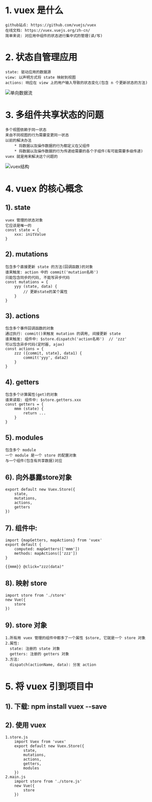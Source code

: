 # 1. vuex 是什么
	github站点: https://github.com/vuejs/vuex
	在线文档: https://vuex.vuejs.org/zh-cn/
	简单来说: 对应用中组件的状态进行集中式的管理(读/写)

# 2. 状态自管理应用
	state: 驱动应用的数据源
	view: 以声明方式将 state 映射到视图
	actions: 响应在 view 上的用户输入导致的状态变化(包含 n 个更新状态的方法)
![单向数据流](https://vuex.vuejs.org/zh-cn/images/flow.png)

# 3. 多组件共享状态的问题
	多个视图依赖于同一状态
	来自不同视图的行为需要变更同一状态
	以前的解决办法
		* 将数据以及操作数据的行为都定义在父组件
		* 将数据以及操作数据的行为传递给需要的各个子组件(有可能需要多级传递)
	vuex 就是用来解决这个问题的
![vuex结构](https://vuex.vuejs.org/zh-cn/images/vuex.png)

# 4. vuex 的核心概念
## 1). state
	vuex 管理的状态对象
	它应该是唯一的
	const state = {
		xxx: initValue
	}
## 2). mutations
	包含多个直接更新 state 的方法(回调函数)的对象
	谁来触发: action 中的 commit('mutation名称')
	只能包含同步的代码, 不能写异步代码
	const mutations = {
		yyy (state, data) { 
			// 更新state的某个属性
		}
	}
## 3). actions
	包含多个事件回调函数的对象
	通过执行: commit()来触发 mutation 的调用, 间接更新 state
	谁来触发: 组件中: $store.dispatch('action名称')  // 'zzz'
	可以包含异步代码(定时器, ajax)
	const actions = {
		zzz ({commit, state}, data1) {
			commit('yyy', data2)
		}
	}
## 4). getters
	包含多个计算属性(get)的对象
	谁来读取: 组件中: $store.getters.xxx
	const getters = {
		mmm (state) {
			return ...
		}
	}
## 5). modules
	包含多个 module
	一个 module 是一个 store 的配置对象
	与一个组件(包含有共享数据)对应

## 6). 向外暴露store对象
	export default new Vuex.Store({
		state,
		mutations,
		actions,
		getters
	})

## 7). 组件中:
	import {mapGetters, mapActions} from 'vuex'
	export default {
		computed: mapGetters(['mmm'])
		methods: mapActions(['zzz'])
	}

	{{mmm}} @click="zzz(data)"


## 8). 映射 store
	import store from './store'
	new Vue({
		store
	})

## 9). store 对象
	1.所有用 vuex 管理的组件中都多了一个属性 $store, 它就是一个 store 对象
	2.属性:
	  state: 注册的 state 对象
	  getters: 注册的 getters 对象
	3.方法:
	  dispatch(actionName, data): 分发 action 

# 5. 将 vuex 引到项目中
## 1). 下载: npm install vuex --save
## 2). 使用 vuex
	1.store.js
		import Vuex from 'vuex'
		export default new Vuex.Store({
			state,
			mutations,
			actions,
			getters,
			modules
		})
	2.main.js
		import store from './store.js'
		new Vue({
			store
		})
